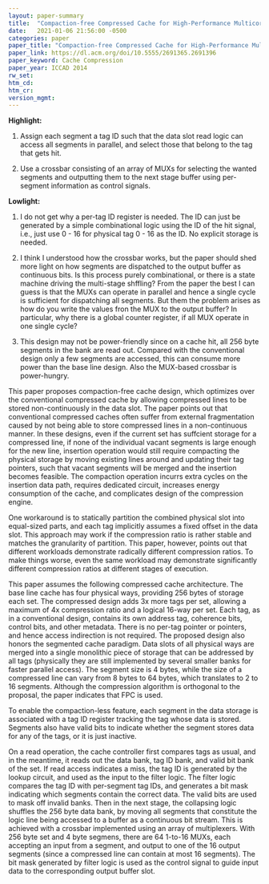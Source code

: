 ```yaml
---
layout: paper-summary
title:  "Compaction-free Compressed Cache for High-Performance Multicore System"
date:   2021-01-06 21:56:00 -0500
categories: paper
paper_title: "Compaction-free Compressed Cache for High-Performance Multicore System"
paper_link: https://dl.acm.org/doi/10.5555/2691365.2691396
paper_keyword: Cache Compression
paper_year: ICCAD 2014
rw_set:
htm_cd:
htm_cr:
version_mgmt:
---
```


**Highlight:**

1. Assign each segment a tag ID such that the data slot read logic can access all segments in parallel, and select those
   that belong to the tag that gets hit.

2. Use a crossbar consisting of an array of MUXs for selecting the wanted segments and outputting them to the 
   next stage buffer using per-segment information as control signals.

**Lowlight:**

1. I do not get why a per-tag ID register is needed. The ID can just be generated by a simple combinational logic
   using the ID of the hit signal, i.e., just use 0 - 16 for physical tag 0 - 16 as the ID. No explicit storage
   is needed.

2. I think I understood how the crossbar works, but the paper should shed more light on how segments are dispatched
   to the output buffer as continuous bits. Is this process purely combinational, or there is a state machine
   driving the multi-stage shffling? From the paper the best I can guess is that the MUXs can operate in parallel
   and hence a single cycle is sufficient for dispatching all segments. But them the problem arises as how do you
   write the values fron the MUX to the output buffer? In particular, why there is a global counter register,
   if all MUX operate in one single cycle?

3. This design may not be power-friendly since on a cache hit, all 256 byte segments in the bank are read out. 
   Compared with the conventional design only a few segments are accessed, this can consume more power than the
   base line design. Also the MUX-based crossbar is power-hungry.
   
This paper proposes compaction-free cache design, which optimizes over the conventional compressed cache by allowing
compressed lines to be stored non-continuously in the data slot.
The paper points out that conventional compressed caches often suffer from external fragmentation caused by not
being able to store compressed lines in a non-continuous manner. In these designs, even if the current set has suffcient
storage for a compressed line, if none of the individual vacant segments is large enough for the new line, insertion 
operation would still require compacting the physical storage by moving existing lines around and updating their tag 
pointers, such that vacant segments will be merged and the insertion becomes feasible. 
The compaction operation incurrs extra cycles on the insertion data path, requires dedicated circuit, increases
energy consumption of the cache, and complicates design of the compression engine.

One workaround is to statically partition the combined physical slot into equal-sized parts, and each tag 
implicitly assumes a fixed offset in the data slot. This approach may work if the compression ratio is rather
stable and matches the granularity of partition. This paper, however, points out that different workloads 
demonstrate radically different compression ratios. To make things worse, even the same workload may demonstrate
significantly different compression ratios at different stages of execution.

This paper assumes the following compressed cache architecture. The base line cache has four physical ways, providing
256 bytes of storage each set. The compressed design adds 3x more tags per set, allowing a maximum of 4x compression
ratio and a logical 16-way per set. 
Each tag, as in a conventional design, contains its own address tag, coherence bits, control bits, and 
other metadata. There is no per-tag pointer or pointers, and hence access indirection is not required.
The proposed design also honors the segmented cache paradigm. Data slots of all physical ways are merged into a single
monolithic piece of storage that can be addressed by all tags (physically they are still implemented by several smaller
banks for faster parallel access). The segment size is 4 bytes, while the size of a compressed line can vary from
8 bytes to 64 bytes, which translates to 2 to 16 segments.
Although the compression algorithm is orthogonal to the proposal, the paper indicates that FPC is used.

To enable the compaction-less feature, each segment in the data storage is associated with a tag ID register 
tracking the tag whose data is stored. Segments also have valid bits to indicate whether the segment stores 
data for any of the tags, or it is just inactive.

On a read operation, the cache controller first compares tags as usual, and in the meantime, it reads out the data
bank, tag ID bank, and valid bit bank of the set. 
If read access indicates a miss, the tag ID is generated by the lookup circuit, and used as the input to the filter
logic. The filter logic compares the tag ID with per-segment tag IDs, and generates a bit mask indicating which
segments contain the correct data. The valid bits are used to mask off invalid banks. 
Then in the next stage, the collapsing logic shuffles the 256 byte data bank, by moving all segments that constitute
the logic line being accessed to a buffer as a continuous bit stream. 
This is achieved with a crossbar implemented using an array of multiplexers. With 256 byte set and 4 byte segmens, there
are 64 1-to-16 MUXs, each accepting an input from a segment, and output to one of the 16 output segments (since 
a compressed line can contain at most 16 segments). The bit mask generated by filter logic is used as the control signal
to guide input data to the corresponding output buffer slot.
